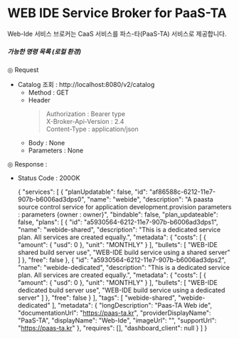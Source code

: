 WEB IDE Service Broker for PaaS-TA
==================
Web-Ide 서비스 브로커는 CaaS 서비스를 파스-타(PaaS-TA) 서비스로 제공합니다.

##### 가능한 명령 목록 (로컬 환경)


◎ Request
- Catalog 조회 : http://localhost:8080/v2/catalog
  - Method : GET 
  - Header
    > Authorization : Bearer type \
      X-Broker-Api-Version : 2.4 \
      Content-Type : application/json
  - Body : None 
  - Parameters : None
  
◎ Response : 
- Status Code : 200OK


	
	{
        "services": [
            {
                "planUpdatable": false,
                "id": "af86588c-6212-11e7-907b-b6006ad3dps0",
                "name": "webide",
                "description": "A paasta source control service for application development.provision parameters : parameters {owner : owner}",
                "bindable": false,
                "plan_updateable": false,
                "plans": [
                    {
                        "id": "a5930564-6212-11e7-907b-b6006ad3dps1",
                        "name": "webide-shared",
                        "description": "This is a dedicated service plan. All services are created equally.",
                        "metadata": {
                            "costs": [
                                {
                                    "amount": {
                                        "usd": 0
                                    },
                                    "unit": "MONTHLY"
                                }
                            ],
                            "bullets": [
                                "WEB-IDE shared build server use",
                                "WEB-IDE build service using a shared server"
                            ]
                        },
                        "free": false
                    },
                    {
                        "id": "a5930564-6212-11e7-907b-b6006ad3dps2",
                        "name": "webide-dedicated",
                        "description": "This is a dedicated service plan. All services are created equally.",
                        "metadata": {
                            "costs": [
                                {
                                    "amount": {
                                        "usd": 0
                                    },
                                    "unit": "MONTHLY"
                                }
                            ],
                            "bullets": [
                                "WEB-IDE dedicated build server use",
                                "WEB-IDE build service using a dedicated server"
                            ]
                        },
                        "free": false
                    }
                ],
                "tags": [
                    "webide-shared",
                    "webide-dedicated"
                ],
                "metadata": {
                    "longDescription": "Paas-TA Web ide",
                    "documentationUrl": "https://paas-ta.kr",
                    "providerDisplayName": "PaaS-TA",
                    "displayName": "Web-Ide",
                    "imageUrl": "",
                    "supportUrl": "https://paas-ta.kr"
                },
                "requires": [],
                "dashboard_client": null
            }
        ]
    }